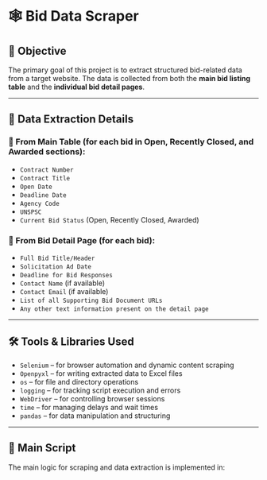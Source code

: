 # 🕸️ Bid Data Scraper

## 📌 Objective

The primary goal of this project is to extract structured bid-related data from a target website. The data is collected from both the **main bid listing table** and the **individual bid detail pages**.

---

## 📄 Data Extraction Details
### 🔹 From Main Table (for each bid in **Open**, **Recently Closed**, and **Awarded** sections):

- `Contract Number`
- `Contract Title`
- `Open Date`
- `Deadline Date`
- `Agency Code`
- `UNSPSC`
- `Current Bid Status` (Open, Recently Closed, Awarded)

### 🔹 From Bid Detail Page (for each bid):

- `Full Bid Title/Header`
- `Solicitation Ad Date`
- `Deadline for Bid Responses`
- `Contact Name` (if available)
- `Contact Email` (if available)
- `List of all Supporting Bid Document URLs`
- `Any other text information present on the detail page`

---

## 🛠️ Tools & Libraries Used

- `Selenium` – for browser automation and dynamic content scraping  
- `Openpyxl` – for writing extracted data to Excel files  
- `os` – for file and directory operations  
- `logging` – for tracking script execution and errors  
- `WebDriver` – for controlling browser sessions  
- `time` – for managing delays and wait times  
- `pandas` – for data manipulation and structuring

---

## 📂 Main Script

The main logic for scraping and data extraction is implemented in:

